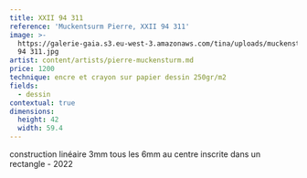 ```yaml
---
title: XXII 94 311
reference: 'Muckentsurm Pierre, XXII 94 311'
image: >-
  https://galerie-gaia.s3.eu-west-3.amazonaws.com/tina/uploads/muckensturm-pierre/galerie-gaia-muckensturm-XXII
  94 311.jpg
artist: content/artists/pierre-muckensturm.md
price: 1200
technique: encre et crayon sur papier dessin 250gr/m2
fields:
  - dessin
contextual: true
dimensions:
  height: 42
  width: 59.4
---
```


construction linéaire 3mm tous les 6mm au centre inscrite dans un rectangle - 2022
